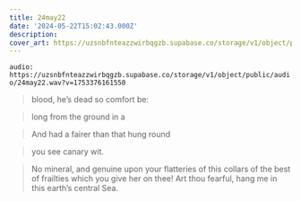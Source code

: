 ```yaml
---
title: 24may22
date: '2024-05-22T15:02:43.000Z'
description: 
cover_art: https://uzsnbfnteazzwirbqgzb.supabase.co/storage/v1/object/public/cover-art/24may22.png?v=1753374964040
---
```


`audio: https://uzsnbfnteazzwirbqgzb.supabase.co/storage/v1/object/public/audio/24may22.wav?v=1753376161550`


> blood, he’s dead so comfort be:

> long from the ground in a

> And had a fairer than that hung round

> you see canary wit.

> No mineral, and genuine upon your flatteries of this collars of the best of frailties which you give her on thee! Art thou fearful, hang me in this earth’s central Sea.